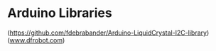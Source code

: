 # Arduino Libraries
(https://github.com/fdebrabander/Arduino-LiquidCrystal-I2C-library)
(www.dfrobot.com)
